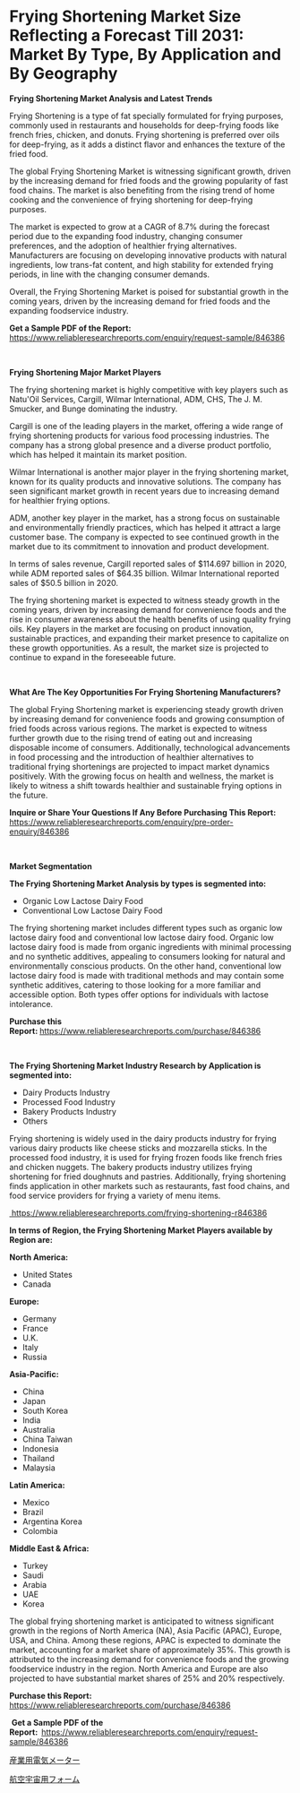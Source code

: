<p><h1>Frying Shortening Market Size Reflecting a Forecast Till 2031: Market By Type, By Application and By Geography</h1></p><p><strong>Frying Shortening Market Analysis and Latest Trends</strong></p>
<p><p>Frying Shortening is a type of fat specially formulated for frying purposes, commonly used in restaurants and households for deep-frying foods like french fries, chicken, and donuts. Frying shortening is preferred over oils for deep-frying, as it adds a distinct flavor and enhances the texture of the fried food.</p><p>The global Frying Shortening Market is witnessing significant growth, driven by the increasing demand for fried foods and the growing popularity of fast food chains. The market is also benefiting from the rising trend of home cooking and the convenience of frying shortening for deep-frying purposes.</p><p>The market is expected to grow at a CAGR of 8.7% during the forecast period due to the expanding food industry, changing consumer preferences, and the adoption of healthier frying alternatives. Manufacturers are focusing on developing innovative products with natural ingredients, low trans-fat content, and high stability for extended frying periods, in line with the changing consumer demands.</p><p>Overall, the Frying Shortening Market is poised for substantial growth in the coming years, driven by the increasing demand for fried foods and the expanding foodservice industry.</p></p>
<p><strong>Get a Sample PDF of the Report:&nbsp;</strong> <a href="https://www.reliableresearchreports.com/enquiry/request-sample/846386">https://www.reliableresearchreports.com/enquiry/request-sample/846386</a></p>
<p>&nbsp;</p>
<p><strong>Frying Shortening Major Market Players</strong></p>
<p><p>The frying shortening market is highly competitive with key players such as Natu'Oil Services, Cargill, Wilmar International, ADM, CHS, The J. M. Smucker, and Bunge dominating the industry. </p><p>Cargill is one of the leading players in the market, offering a wide range of frying shortening products for various food processing industries. The company has a strong global presence and a diverse product portfolio, which has helped it maintain its market position. </p><p>Wilmar International is another major player in the frying shortening market, known for its quality products and innovative solutions. The company has seen significant market growth in recent years due to increasing demand for healthier frying options.</p><p>ADM, another key player in the market, has a strong focus on sustainable and environmentally friendly practices, which has helped it attract a large customer base. The company is expected to see continued growth in the market due to its commitment to innovation and product development.</p><p>In terms of sales revenue, Cargill reported sales of $114.697 billion in 2020, while ADM reported sales of $64.35 billion. Wilmar International reported sales of $50.5 billion in 2020.</p><p>The frying shortening market is expected to witness steady growth in the coming years, driven by increasing demand for convenience foods and the rise in consumer awareness about the health benefits of using quality frying oils. Key players in the market are focusing on product innovation, sustainable practices, and expanding their market presence to capitalize on these growth opportunities. As a result, the market size is projected to continue to expand in the foreseeable future.</p></p>
<p>&nbsp;</p>
<p><strong>What Are The Key Opportunities For Frying Shortening Manufacturers?</strong></p>
<p><p>The global Frying Shortening market is experiencing steady growth driven by increasing demand for convenience foods and growing consumption of fried foods across various regions. The market is expected to witness further growth due to the rising trend of eating out and increasing disposable income of consumers. Additionally, technological advancements in food processing and the introduction of healthier alternatives to traditional frying shortenings are projected to impact market dynamics positively. With the growing focus on health and wellness, the market is likely to witness a shift towards healthier and sustainable frying options in the future.</p></p>
<p><strong>Inquire or Share Your Questions If Any Before Purchasing This Report:</strong> <a href="https://www.reliableresearchreports.com/enquiry/pre-order-enquiry/846386">https://www.reliableresearchreports.com/enquiry/pre-order-enquiry/846386</a></p>
<p>&nbsp;</p>
<p><strong>Market Segmentation</strong></p>
<p><strong>The Frying Shortening Market Analysis by types is segmented into:</strong></p>
<p><ul><li>Organic Low Lactose Dairy Food</li><li>Conventional Low Lactose Dairy Food</li></ul></p>
<p><p>The frying shortening market includes different types such as organic low lactose dairy food and conventional low lactose dairy food. Organic low lactose dairy food is made from organic ingredients with minimal processing and no synthetic additives, appealing to consumers looking for natural and environmentally conscious products. On the other hand, conventional low lactose dairy food is made with traditional methods and may contain some synthetic additives, catering to those looking for a more familiar and accessible option. Both types offer options for individuals with lactose intolerance.</p></p>
<p><strong>Purchase this Report:&nbsp;</strong><a href="https://www.reliableresearchreports.com/purchase/846386">https://www.reliableresearchreports.com/purchase/846386</a></p>
<p>&nbsp;</p>
<p><strong>The Frying Shortening Market Industry Research by Application is segmented into:</strong></p>
<p><ul><li>Dairy Products Industry</li><li>Processed Food Industry</li><li>Bakery Products Industry</li><li>Others</li></ul></p>
<p><p>Frying shortening is widely used in the dairy products industry for frying various dairy products like cheese sticks and mozzarella sticks. In the processed food industry, it is used for frying frozen foods like french fries and chicken nuggets. The bakery products industry utilizes frying shortening for fried doughnuts and pastries. Additionally, frying shortening finds application in other markets such as restaurants, fast food chains, and food service providers for frying a variety of menu items.</p></p>
<p><a href="https://www.reliableresearchreports.com/frying-shortening-r846386">&nbsp;https://www.reliableresearchreports.com/frying-shortening-r846386</a></p>
<p><strong>In terms of Region, the Frying Shortening Market Players available by Region are:</strong></p>
<p>
    <p> <strong> North America: </strong>
        <ul>
            <li>United States</li>
            <li>Canada</li>
        </ul>
        </p> 
    <p> <strong> Europe: </strong>
        <ul>
            <li>Germany</li>
            <li>France</li>
            <li>U.K.</li>
            <li>Italy</li>
            <li>Russia</li>
        </ul>
        </p> 
    <p> <strong> Asia-Pacific: </strong>
        <ul>
            <li>China</li>
            <li>Japan</li>
            <li>South Korea</li>
            <li>India</li>
            <li>Australia</li>
            <li>China Taiwan</li>
            <li>Indonesia</li>
            <li>Thailand</li>
            <li>Malaysia</li>
        </ul>
        </p> 
    <p> <strong> Latin America: </strong>
        <ul>
            <li>Mexico</li>
            <li>Brazil</li>
            <li>Argentina Korea</li>
            <li>Colombia</li>
        </ul>
        </p> 
    <p> <strong> Middle East & Africa: </strong>
        <ul>
            <li>Turkey</li>
            <li>Saudi</li>
            <li>Arabia</li>
            <li>UAE</li>
            <li>Korea</li>
        </ul>
    </p>
    </p>
<p><p>The global frying shortening market is anticipated to witness significant growth in the regions of North America (NA), Asia Pacific (APAC), Europe, USA, and China. Among these regions, APAC is expected to dominate the market, accounting for a market share of approximately 35%. This growth is attributed to the increasing demand for convenience foods and the growing foodservice industry in the region. North America and Europe are also projected to have substantial market shares of 25% and 20% respectively.</p></p>
<p><strong>Purchase this Report: </strong><a href="https://www.reliableresearchreports.com/purchase/846386">https://www.reliableresearchreports.com/purchase/846386</a></p>
<p>&nbsp;<strong>Get a Sample PDF of the Report:&nbsp;&nbsp;</strong><a href="https://www.reliableresearchreports.com/enquiry/request-sample/846386">https://www.reliableresearchreports.com/enquiry/request-sample/846386</a></p>
<p><strong></strong></p>
<p><p><a href="https://github.com/joaejkdzgyljvo6/Market-Research-Report-List-1/blob/main/533684118186.md">産業用電気メーター</a></p><p><a href="https://github.com/ppmazlotr77499/Market-Research-Report-List-1/blob/main/240445118185.md">航空宇宙用フォーム</a></p></p>